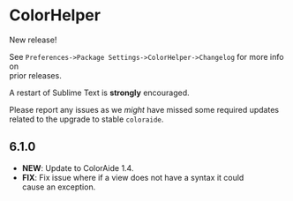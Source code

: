 # ColorHelper

New release!

See `Preferences->Package Settings->ColorHelper->Changelog` for more info on  
prior releases.

A restart of Sublime Text is **strongly** encouraged.

Please report any issues as we _might_ have missed some required updates  
related to the upgrade to stable `coloraide`.

## 6.1.0

- **NEW**: Update to ColorAide 1.4.
- **FIX**: Fix issue where if a view does not have a syntax it could  
  cause an exception.
